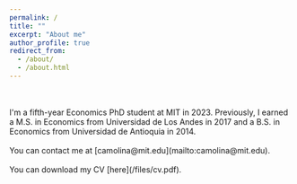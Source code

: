 ```yaml
---
permalink: /
title: ""
excerpt: "About me"
author_profile: true
redirect_from: 
  - /about/
  - /about.html
---
```


<br>
<br>
I'm a fifth-year Economics PhD student at MIT in 2023. Previously, I earned a M.S. in Economics from Universidad de Los Andes in 2017 and a B.S. in Economics from Universidad de Antioquia in 2014.  
<br>
<br>
You can contact me at [camolina@mit.edu](mailto:camolina@mit.edu).
<br>
<br>
You can download my CV [here](/files/cv.pdf).
